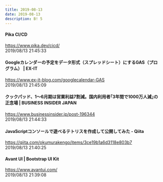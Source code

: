```yaml
---
title: 2019-08-13
date: 2019-08-13
description: B! 5
---
```


#### Pika CI/CD
https://www.pika.dev/cicd/<br>
2019/08/13 21:45:33<br>


#### Googleカレンダーの予定をデータ形式（スプレッドシート）にするGAS（プログラム） | EX-IT
https://www.ex-it-blog.com/googlecalendar-GAS<br>
2019/08/13 21:45:09<br>


#### クックパッド、1〜6月期は営業利益7割減。国内利用者｢3年間で1000万人減｣の正念場 | BUSINESS INSIDER JAPAN
https://www.businessinsider.jp/post-196344<br>
2019/08/13 21:44:33<br>


#### JavaScriptコンソールで遊べるテトリスを作成して公開してみた - Qiita
https://qiita.com/okumurakengo/items/3ce19b1a6d3118e803b7<br>
2019/08/13 21:40:25<br>


#### Avant UI | Bootstrap UI Kit
https://www.avantui.com/<br>
2019/08/13 21:39:08<br>


